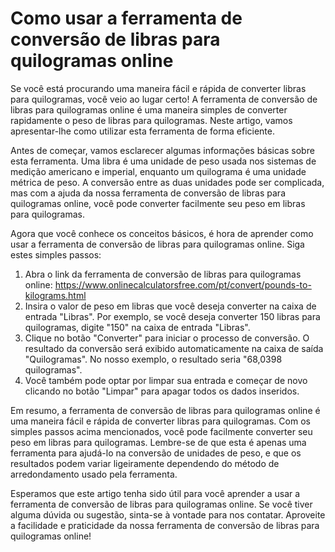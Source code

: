 Como usar a ferramenta de conversão de libras para quilogramas online
=====================================================================

Se você está procurando uma maneira fácil e rápida de converter libras para quilogramas, você veio ao lugar certo! A ferramenta de conversão de libras para quilogramas online é uma maneira simples de converter rapidamente o peso de libras para quilogramas. Neste artigo, vamos apresentar-lhe como utilizar esta ferramenta de forma eficiente.

Antes de começar, vamos esclarecer algumas informações básicas sobre esta ferramenta. Uma libra é uma unidade de peso usada nos sistemas de medição americano e imperial, enquanto um quilograma é uma unidade métrica de peso. A conversão entre as duas unidades pode ser complicada, mas com a ajuda da nossa ferramenta de conversão de libras para quilogramas online, você pode converter facilmente seu peso em libras para quilogramas.

Agora que você conhece os conceitos básicos, é hora de aprender como usar a ferramenta de conversão de libras para quilogramas online. Siga estes simples passos:

1. Abra o link da ferramenta de conversão de libras para quilogramas online: <https://www.onlinecalculatorsfree.com/pt/convert/pounds-to-kilograms.html>
2. Insira o valor de peso em libras que você deseja converter na caixa de entrada "Libras". Por exemplo, se você deseja converter 150 libras para quilogramas, digite "150" na caixa de entrada "Libras".
3. Clique no botão "Converter" para iniciar o processo de conversão. O resultado da conversão será exibido automaticamente na caixa de saída "Quilogramas". No nosso exemplo, o resultado seria "68,0398 quilogramas".
4. Você também pode optar por limpar sua entrada e começar de novo clicando no botão "Limpar" para apagar todos os dados inseridos.

Em resumo, a ferramenta de conversão de libras para quilogramas online é uma maneira fácil e rápida de converter libras para quilogramas. Com os simples passos acima mencionados, você pode facilmente converter seu peso em libras para quilogramas. Lembre-se de que esta é apenas uma ferramenta para ajudá-lo na conversão de unidades de peso, e que os resultados podem variar ligeiramente dependendo do método de arredondamento usado pela ferramenta.

Esperamos que este artigo tenha sido útil para você aprender a usar a ferramenta de conversão de libras para quilogramas online. Se você tiver alguma dúvida ou sugestão, sinta-se à vontade para nos contatar. Aproveite a facilidade e praticidade da nossa ferramenta de conversão de libras para quilogramas online!